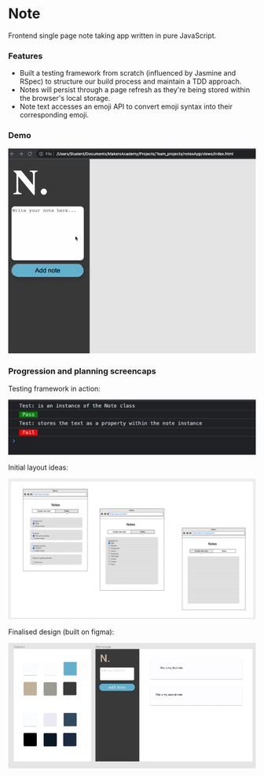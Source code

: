 # Note

Frontend single page note taking app written in pure JavaScript.

### Features

- Built a testing framework from scratch (influenced by Jasmine and RSpec) to structure our build process and maintain a TDD approach.
- Notes will persist through a page refresh as they're being stored within the browser's local storage.
- Note text accesses an emoji API to convert emoji syntax into their corresponding emoji.

### Demo

![alt text](./images/noteappDemo.gif)


### Progression and planning screencaps

Testing framework in action:

![alt text](./images/testingFramework.png)


Initial layout ideas:

![alt text](./images/notesPlan.png)


Finalised design (built on figma):

![alt text](./images/notesPlan2.png)
